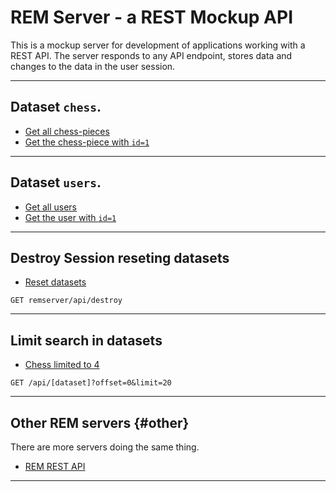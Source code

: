 REM Server - a REST Mockup API
===========================================
This is a mockup server for development of applications working with a REST API. The server responds to any API endpoint, stores data and changes to the data in the user session.
<hr>

Dataset `chess`.
-------------------------------------------
* [Get all chess-pieces](remserver/api/chess)
* [Get the chess-piece with `id=1`](remserver/api/chess/1)

<hr>

Dataset `users`.
-------------------------------------------
* [Get all users](remserver/api/users)
* [Get the user with `id=1`](remserver/api/users/1)


<hr>

Destroy Session reseting datasets
-------------------------------------------
* [Reset datasets](remserver/api/destroy)

```
GET remserver/api/destroy
```
<hr>

Limit search in datasets
-------------------------------------------
* [Chess limited to 4](remserver/api/chess?offset=0&limit=4)

```text
GET /api/[dataset]?offset=0&limit=20
```
<hr>


Other REM servers {#other}
-------------------------------------------

There are more servers doing the same thing.

* [REM REST API](http://rem-rest-api.herokuapp.com/)

<hr>
